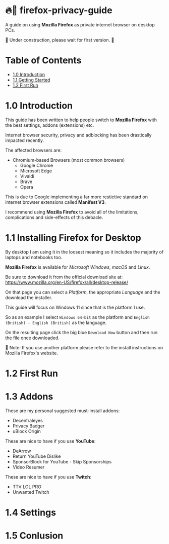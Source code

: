 # 🔥🦊 firefox-privacy-guide

A guide on using **Mozilla Firefox** as private internet browser on desktop PCs.

👷 Under construction, please wait for first version. 🛑

# Table of Contents

- [1.0 Introduction](#10-introduction)
- [1.1 Getting Started](#11-installing-firefox-for-desktop)
- [1.2 First Run](#12-first-run)

# 1.0 Introduction

This guide has been written to help people switch to **Mozilla Firefox** with the best settings, addons (extensions) etc.

Internet browser security, privacy and adblocking has been drastically impacted recently.

The affected browsers are:

* Chromium-based Browsers (most common browsers)
    * Google Chrome
    * Microsoft Edge
    * Vivaldi
    * Brave
    * Opera

This is due to Google implementing a far more restictive standard on internet browser extensions called **Manifest V3**.

I recommend using **Mozilla Firefox** to avoid all of the limitations, complications and side-effects of this debacle.

# 1.1 Installing Firefox for Desktop

By desktop I am using it in the loosest meaning so it includes the majority of laptops and notebooks too.

**Mozilla Firefox** is available for _Microsoft Windows_, _macOS_ and _Linux_.

Be sure to download it from the official download site at: https://www.mozilla.org/en-US/firefox/all/desktop-release/

On that page you can select a *Platform*, the appropriate *Language* and the download the installer.

This guide will focus on Windows 11 since that is the platform I use.

So as an example I select `Windows 64-bit` as the platform and `English (British) - English (British)` as the language.

On the resulting page click the big blue `Download Now` button and then run the file once downloaded.

📝 Note: If you use another platform please refer to the install instructions on Mozilla Firefox's website.

# 1.2 First Run



# 1.3 Addons

These are my personal suggested must-install addons:

* Decentraleyes
* Privacy Badger
* uBlock Origin

These are nice to have if you use **YouTube**:

* DeArrow
* Return YouTube Dislike
* SponsorBlock for YouTube - Skip Sponsorships
* Video Resumer

These are nice to have if you use **Twitch**:

* TTV LOL PRO
* Unwanted Twitch

# 1.4 Settings



# 1.5 Conlusion

